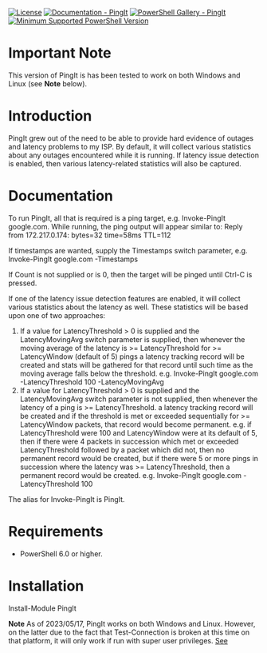 
[![License](https://img.shields.io/badge/license-MIT-blue.svg)](https://github.com/anongitmous/PingIt/blob/master/LICENSE)
[![Documentation - PingIt](https://img.shields.io/badge/Documentation-PingIt-blue.svg)](https://github.com/anongitmous/PingIt/blob/master/README.md)
[![PowerShell Gallery - PingIt](https://img.shields.io/badge/PowerShell%20Gallery-PingIt-blue.svg)](https://www.powershellgallery.com/packages/PingIt)
[![Minimum Supported PowerShell Version](https://img.shields.io/badge/PowerShell-6.0-blue.svg)](https://github.com/anongitmous/PingIt)

Important Note
==============
This version of PingIt is has been tested to work on both Windows and Linux (see **Note** below). 


Introduction
============

PingIt grew out of the need to be able to provide hard evidence of outages and latency problems to my ISP. By default, it will collect various statistics about any outages encountered while it is running. If latency issue detection is enabled, then various latency-related statistics will also be captured.


Documentation
=============

To run PingIt, all that is required is a ping target, e.g. Invoke-PingIt google.com. While running, the ping output will appear similar to:
Reply from 172.217.0.174: bytes=32 time=58ms TTL=112

If timestamps are wanted, supply the Timestamps switch parameter, e.g. Invoke-PingIt google.com -Timestamps

If Count is not supplied or is 0, then the target will be pinged until Ctrl-C is pressed.

If one of the latency issue detection features are enabled, it will collect various statistics about the latency as well. These statistics will be based upon one of two approaches:
1. If a value for LatencyThreshold > 0 is supplied and the LatencyMovingAvg switch parameter is supplied, then whenever the moving average of the latency is >= LatencyThreshold for >= LatencyWindow (default of 5) pings a latency tracking record will be created and stats will be gathered for that record until such time as the moving average falls below the threshold.
e.g. Invoke-PingIt google.com -LatencyThreshold 100 -LatencyMovingAvg
2. If a value for LatencyThreshold > 0 is supplied and the LatencyMovingAvg switch parameter is not supplied, then whenever the latency of a ping is >= LatencyThreshold. a latency tracking record will be created and if the threshold is met or exceeded sequentially for >= LatencyWindow packets, that record would become permanent. e.g. if LatencyThreshold were 100 and LatencyWindow were at its default of 5, then if there were 4 packets in succession which met or exceeded LatencyThreshold followed by a packet which did not, then no permanent record would be created, but if there were 5 or more pings in succession where the latency was >= LatencyThreshold, then a permanent record would be created.
e.g. Invoke-PingIt google.com -LatencyThreshold 100

The alias for Invoke-PingIt is PingIt.


Requirements
============

- PowerShell 6.0 or higher.


Installation
============
Install-Module PingIt


**Note**
As of 2023/05/17, PingIt works on both Windows and Linux. However, on the latter due to the fact that Test-Connection is broken at this time on that platform, it will only work if run with super user privileges. [See](https://github.com/MicrosoftDocs/PowerShell-Docs/issues/8684)
